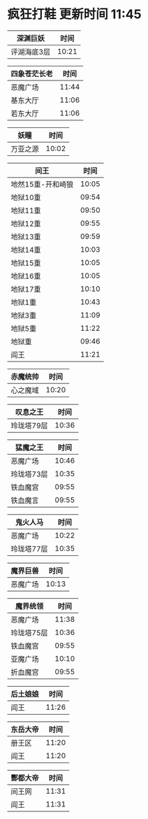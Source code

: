 # 疯狂打鞋 更新时间 11:45

| 深渊巨妖   | 时间    |
|--------|-------|
| 评湖海底3层 | 10:21 |

| 四象苍茫长老   | 时间    |
|--------|-------|
| 恶魔广场 | 11:44 |
| 基东大厅 | 11:06 |
| 若东大厅 | 11:06 |

| 妖瞳   | 时间    |
|--------|-------|
| 万亚之源 | 10:02 |

| 间王   | 时间    |
|--------|-------|
| 地然15重-开和崎狼 | 10:05 |
| 地狱10重 | 09:54 |
| 地狱11重 | 09:50 |
| 地狱12重 | 09:55 |
| 地狱13重 | 09:59 |
| 地狱14重 | 10:03 |
| 地狱15重 | 10:05 |
| 地狱16重 | 10:05 |
| 地狱17重 | 10:10 |
| 地狱1重 | 10:43 |
| 地狱3重 | 11:09 |
| 地狱5重 | 11:22 |
| 地狱重 | 09:46 |
| 阎王 | 11:21 |

| 赤魔统帅   | 时间    |
|--------|-------|
| 心之魔域 | 10:20 |

| 叹息之王   | 时间    |
|--------|-------|
| 玲珑塔79层 | 10:36 |

| 猛魔之王   | 时间    |
|--------|-------|
| 恶魔广场 | 10:46 |
| 玲珑塔73层 | 10:35 |
| 铁血魔宫 | 09:55 |
| 铁血魔言 | 09:55 |

| 鬼火人马   | 时间    |
|--------|-------|
| 恶魔广场 | 10:22 |
| 玲珑塔77层 | 10:35 |

| 魔界巨兽   | 时间    |
|--------|-------|
| 恶魔广场 | 10:13 |

| 魔界统领   | 时间    |
|--------|-------|
| 恶魔广场 | 11:38 |
| 玲珑塔75层 | 10:36 |
| 铁血魔宫 | 09:55 |
| 亚魔广场 | 10:10 |
| 折血魔宫 | 09:55 |

| 后土娘娘   | 时间    |
|--------|-------|
| 阎王 | 11:26 |

| 东岳大帝   | 时间    |
|--------|-------|
| 册王区 | 11:20 |
| 阎王 | 11:20 |

| 酆都大帝   | 时间    |
|--------|-------|
| 间王网 | 11:31 |
| 阎王 | 11:31 |